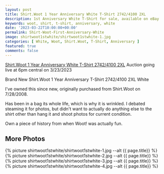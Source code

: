 ```yaml
---
layout: post
title: Shirt.Woot 1 Year Anniversary White T-Shirt 2742/4100 2XL
description: 1st Anniversary White T-Shirt for sale, available on eBay.
keywords: woot, shirt, t-shirt, anniversary, white
date: '2023-03-22T10:00:00+00:00'
permalink: Shirt-Woot-First-Anniversary-White
image: shirtwoot1stwhite/shirtwoot1stwhite-1.jpg
categories: [ White, Woot, Shirt.Woot, T-Shirt, Anniversary ]
featured: true
comments: false 
---
```

[Shirt.Woot 1 Year Anniversary White T-Shirt 2742/4100 2XL](https://www.ebay.com/itm/155466182216) Auction going live at 6pm central on 3/23/2023

Brand New Shirt.Woot 1 Year Anniversary T-Shirt 2742/4100 2XL White

I've owned this since new, originally purchased from Shirt.Woot on 7/28/2008.

Has been in a bag its whole life, which is why it is wrinkled. I debated steaming it for photos, but didn't want to actually do anything else to the shirt other than hang it and shoot photos for current condition.

Own a piece of history from when Woot! was actually fun.

## More Photos
{% picture shirtwoot1stwhite/shirtwoot1stwhite-1.jpg --alt {{ page.title}}  %}
{% picture shirtwoot1stwhite/shirtwoot1stwhite-2.jpg --alt {{ page.title}}  %}
{% picture shirtwoot1stwhite/shirtwoot1stwhite-3.jpg --alt {{ page.title}}  %}
{% picture shirtwoot1stwhite/shirtwoot1stwhite-4.jpg --alt {{ page.title}}  %}
